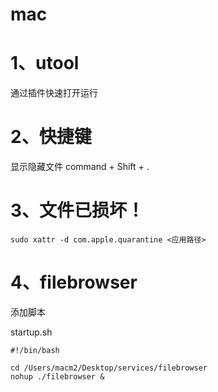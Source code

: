 # mac

# 1、utool

通过插件快速打开运行

# 2、快捷键

显示隐藏文件 command + Shift + .

# 3、文件已损坏！

```
sudo xattr -d com.apple.quarantine <应用路径>
```

# 4、filebrowser

添加脚本

startup.sh

```
#!/bin/bash

cd /Users/macm2/Desktop/services/filebrowser
nohup ./filebrowser &


```

